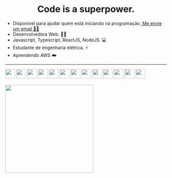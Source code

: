 <br/> 
  <h1 align="center" >Code is a superpower.</h1>
<ul>
  <li> Disponível para ajudar quem está iniciando na programação.<a href="mailto:layssadev@gmail.com"> Me envie um email 👩‍💻</a></li>
    <li>Desenvolvedora Web.  👩‍💻</li>
    <li>Javascript, Typescript, ReactJS, NodeJS. 💻</li>
    <li>Estudante de engenharia elétrica. ⚡</li>
    <li>Aprendendo AWS ☁️</li>
  
</ul>
<!--  <div display="flex" justify-content="space-evenly">
    <img height="160em" src="https://github-readme-stats.vercel.app/api?username=layssaa&show_icons=true&theme=material-palenight&include_all_commits=true&count_private=true&title_color=F0D0FF&"/>
    <img height="160em" src="https://github-readme-stats.vercel.app/api/top-langs/?username=layssaa&layout=compact&langs_count=7&theme=material-palenight&title_color=F0D0FF&"/>
  </div> -->
  
  <hr/>
  
  <div >
    <img width="30px" src="https://cdn.jsdelivr.net/gh/devicons/devicon/icons/javascript/javascript-plain.svg" />
    <img width="30px" src="https://cdn.jsdelivr.net/gh/devicons/devicon/icons/typescript/typescript-original.svg" />
    <img width="30px" src="https://cdn.jsdelivr.net/gh/devicons/devicon/icons/css3/css3-original.svg" />
    <img width="30px" src="https://cdn.jsdelivr.net/gh/devicons/devicon/icons/html5/html5-original.svg" />
    <img  width="30px" src="https://cdn.jsdelivr.net/gh/devicons/devicon/icons/jquery/jquery-original.svg" />
    <img width="30px" src="https://cdn.jsdelivr.net/gh/devicons/devicon/icons/react/react-original.svg" />
    <img  width="30px" src="https://cdn.jsdelivr.net/gh/devicons/devicon/icons/nodejs/nodejs-original.svg" />
    <img  width="30px" src="https://cdn.jsdelivr.net/gh/devicons/devicon/icons/nginx/nginx-original.svg" />
    <img  width="30px" src="https://cdn.jsdelivr.net/gh/devicons/devicon/icons/ubuntu/ubuntu-plain.svg" />
    <img  width="30px" src="https://cdn.jsdelivr.net/gh/devicons/devicon/icons/webpack/webpack-plain.svg" />
    <img width="30px" src="https://cdn.jsdelivr.net/gh/devicons/devicon/icons/postgresql/postgresql-original.svg" />
    <img width="30px" src="https://cdn.jsdelivr.net/gh/devicons/devicon/icons/mongodb/mongodb-original.svg" />
    <img width="30px" src="https://cdn.jsdelivr.net/gh/devicons/devicon/icons/redis/redis-original.svg" />
  </div>
  <br/>
  
  <!--<img height="275vw" src="https://thumbs.gfycat.com/FemaleLimitedEland-size_restricted.gif" />-->
  <img height="275vw"  src="https://live.staticflickr.com/65535/52411116853_eddb2b65bf_k.jpg" />

